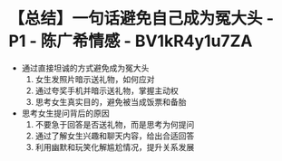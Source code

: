 # 【总结】一句话避免自己成为冤大头 - P1 - 陈广希情感 - BV1kR4y1u7ZA

-   通过直接坦诚的方式避免成为冤大头
    1.  女生发照片暗示送礼物，如何应对
    2.  通过夸奖手机并暗示送礼物，掌握主动权
    3.  思考女生真实目的，避免被当成饭票和备胎
-   思考女生提问背后的原因
    1.  不要急于回答是否送礼物，而是思考为何提问
    2.  通过了解女生兴趣和聊天内容，给出合适回答
    3.  利用幽默和玩笑化解尴尬情况，提升关系发展
